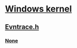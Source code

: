 # [Windows kernel](../_kernel/index.md)
## [Evntrace.h](index.md)
### [None](../evntrace/ns-evntrace-_event_trace_header.md)
